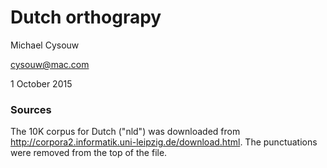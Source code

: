 # Dutch orthograpy

Michael Cysouw

<cysouw@mac.com>

1 October 2015

### Sources

The 10K corpus for Dutch ("nld") was downloaded from <http://corpora2.informatik.uni-leipzig.de/download.html>. The punctuations were removed from the top of the file.